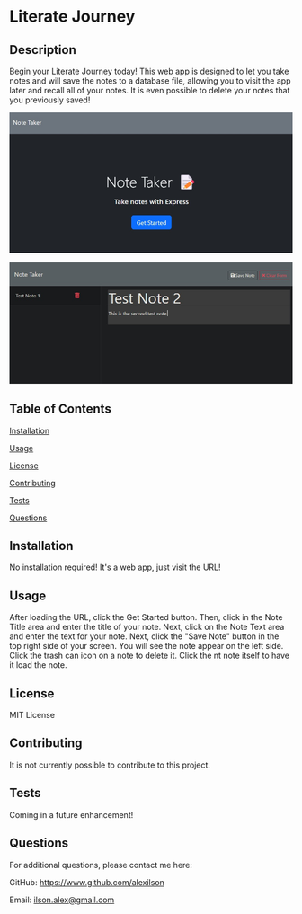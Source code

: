 # Literate Journey

## Description
Begin your Literate Journey today! This web app is designed to let you take notes and will save the notes to a database file, allowing you to visit the app later and recall all of your notes. It is even possible to delete your notes that you previously saved!

![Screenshot of the home page. The top of the page is light grey and says Note Taker on the left side. Title: Note Taker. Subtitle: Take notes with Express. Beneath is a blue button that says "Get Started".](./assets/screenshot_homepage.jpg)

![Screenshot of the notes page. Same light grey on the top of the page saying Note Taker on the left side. In the main section, the left side has a couple test notes listed. On the right side, a test note is displayed with generic text.](./assets/screenshot_notespage.jpg)

## Table of Contents
[Installation](#installation)

[Usage](#usage)

[License](#license)

[Contributing](#contributing)

[Tests](#tests)

[Questions](#questions)


## Installation
No installation required! It's a web app, just visit the URL!

## Usage
After loading the URL, click the Get Started button. Then, click in the Note Title area and enter the title of your note. Next, click on the Note Text area and enter the text for your note. Next, click the "Save Note" button in the top right side of your screen. You will see the note appear on the left side. Click the trash can icon on a note to delete it. Click the nt note itself  to have it load the note.

## License
MIT License

## Contributing
It is not currently possible to contribute to this project.

## Tests
Coming in a future enhancement!

## Questions
For additional questions, please contact me here:

GitHub: https://www.github.com/alexilson

Email: ilson.alex@gmail.com
